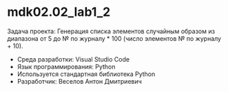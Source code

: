 # mdk02.02_lab1_2
Задача проекта:
Генерация списка элементов случайным образом из диапазона от 5 до № по журналу * 100 (число элементов № по журналу + 10).
+ Среда разработки: Visual Studio Code
+ Язык программирования: Python
+ Используется стандартная библиотека Python
+ Разработчик: Веселов Антон Дмитриевич 
